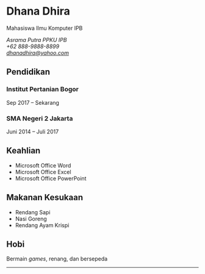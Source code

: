 **Dhana Dhira**[](#dhana-dhira)
===============================

Mahasiswa Ilmu Komputer IPB

*Asrama Putra PPKU IPB* <br>
*+62 888-9888-8899* <br>
*dhanadhira@yahoo.com*

Pendidikan[](#pendidikan)
-------------------------
### Institut Pertanian Bogor[](#institut-pertanian-bogor)
Sep 2017 – Sekarang

### SMA Negeri 2 Jakarta[](#sma-negeri-2-jakarta)
Juni 2014 – Juli 2017

Keahlian[](#keahlian)
---------------------
- Microsoft Office Word
- Microsoft Office Excel
- Microsoft Office PowerPoint

Makanan Kesukaan[](#makanan-kesukaan)
-------------------------------------
- Rendang Sapi
- Nasi Goreng
- Rendang Ayam Krispi

Hobi[](#hobi)
-------------
Bermain *games*, renang, dan bersepeda

---
